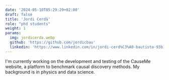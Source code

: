 ```yaml
---
date: '2024-05-10T05:29:29+02:00'
draft: false
title: 'Jordi Cerdà'
role: "phd students"
weight: 1
params:
  img: jordicerda.webp
  github: 'https://github.com/jordicbau'
  linkedin: 'https://www.linkedin.com/in/jordi-cerd%C3%A0-bautista-93b1091bb/'
---
```


I'm currently working on the development and testing of the CauseMe website, a platform to benchmark causal discovery methods. My background is in physics and data science.
